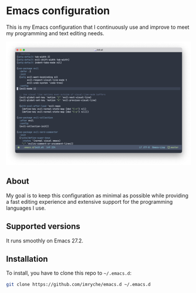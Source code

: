 # Emacs configuration
This is my Emacs configuration that I continuously use and improve to meet my programming and text editing needs.

![Screenshot](https://github.com/imryche/emacs.d/raw/master/images/screenshot.png)

## About
My goal is to keep this configuration as minimal as possible while providing a fast editing experience and extensive support for the programming languages I use.

## Supported versions
It runs smoothly on Emacs 27.2.

## Installation
To install, you have to clone this repo to `~/.emacs.d`:
```bash
git clone https://github.com/imryche/emacs.d ~/.emacs.d
```

